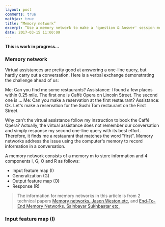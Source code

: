 ```yaml
---
layout: post
comments: true
mathjax: true
title: “Memory network”
excerpt: “Use a memory network to make a 'question & Answer' session more conversational.”
date: 2017-03-15 11:00:00
---
```

**This is work in progress...**

### Memory network

Virtual assistances are pretty good at answering a one-line query, but hardly carry out a conversation. Here is a verbal exchange demonstrating the challenge ahead of us:

Me: Can you find me some restaurants?
Assistance: I found a few places within 0.25 mile. The first one is Caffé Opera on Lincoln Street. The second one is ...
Me: Can you make a reservation at the first restaurant? 
Assistance: Ok. Let's make a reservation for the Sushi Tom restaurant on the First Street.

Why can't the virtual assistance follow my instruction to book the Caffé Opera? Actually, the virtual assistance does not remember our conversation and simply response my second one-line query with its best effort. Therefore, it finds me a restaurant that matches the word "first". Memory networks address the issue using the computer's memory to record information in a conversation.

A memory network consists of a memory m to store information and 4 components I, G, O and R as follows:
* Input feature map (I)
* Generalization (G)
* Output feature map (O)
* Response (R)

> The information for memory networks in this article is from 2 technical papers [Memory networks, Jason Weston etc.](https://arxiv.org/pdf/1410.3916.pdf) and [End-To-End Memory Networks, Sainbayar Sukhbaatar etc.](https://arxiv.org/abs/1503.08895)

### Input feature map (I)




